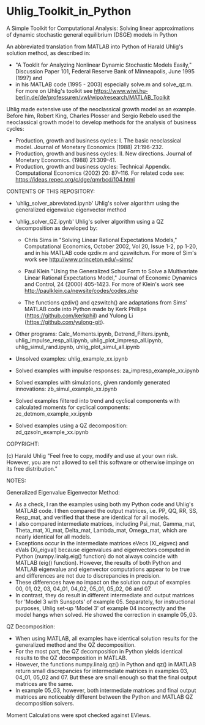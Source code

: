 # Uhlig_Toolkit_in_Python

A Simple Toolkit for Computational Analysis: Solving linear approximations of dynamic stochastic general equilibrium (DSGE) models in Python

An abbreviated translation from MATLAB into Python of Harald Uhlig's solution method, as described in:

 *  "A Tooklit for Analyzing Nonlinear Dynamic Stochastic Models Easily," Discussion Paper 101, Federal Reserve Bank of Minneapolis, June 1995 (1997) and  
 *  in his MATLAB code (1995 - 2003) especially solve.m and solve_qz.m.  For more on Uhlig's toolkit see  https://www.wiwi.hu-berlin.de/de/professuren/vwl/wipo/research/MATLAB_Toolkit

Uhlig made extensive use of the neoclassical growth model as an example.  Before him, Robert King, Charles Plosser and Sergio Rebelo used the neoclassical growth model to develop methods for the  analysis of business cycles:  

 *  Production, growth and business cycles: I. The basic neoclassical model.  Journal of Monetary Economics (1988) 21:196-232. 
 *  Production, growth and business cycles: II. New directions.  Journal of Monetary Economics. (1988) 21:309-41. 
 *  Production, growth and business cycles: Technical Appendix.  Computational Economics (2002) 20: 87–116.  For related code see:  https://ideas.repec.org/c/dge/qmrbcd/104.html 


CONTENTS OF THIS REPOSITORY:

* 'uhlig_solver_abreviated.ipynb'  Uhlig's solver algorithm using the generalized eigenvalue eigenvector method

* 'uhlig_solver_QZ.ipynb'  Uhlig's solver algorithm using a QZ decomposition as developed by:

  * Chris Sims in "Solving Linear Rational Expectations Models," Computational Economics, October 2002, Vol 20, Issue 1-2, pp 1-20, and in his MATLAB code qzdiv.m and qzswitch.m.  For more of Sim's work see http://www.princeton.edu/~sims/  
  
  * Paul Klein "Using the Generalized Schur Form to Solve a Multivariate Linear Rational Expectations Model,"  Journal of Economic Dynamics and Control, 24 (2000) 405-1423.  For more of Klein's work see  http://paulklein.ca/newsite/codes/codes.php  
  
  * The functions qzdiv() and qzswitch() are adaptations from Sims' MATLAB code into Python made by Kerk Phillips (https://github.com/kerkphil) and Yulong Li (https://github.com/yulong-git).

* Other programs:  Calc_Moments.ipynb, Detrend_Filters.ipynb, uhlig_impulse_resp_all.ipynb, uhlig_plot_impresp_all.ipynb, uhlig_simul_rand.ipynb, uhlig_plot_simul_all.ipynb

* Unsolved examples:  uhlig_example_xx.ipynb

* Solved examples with impulse responses:  za_impresp_example_xx.ipynb

* Solved examples with simulations, given randomly generated innovations:  zb_simul_example_xx.ipynb

* Solved examples filtered into trend and cyclical components with calculated moments for cyclical components:  zc_detmom_example_xx.ipynb 

* Solved examples using a QZ decomposition:  zd_qzsoln_example_xx.ipynb

COPYRIGHT:

(c) Harald Uhlig "Feel free to copy, modify and use at your own risk.  However, you are not allowed to sell this software or otherwise impinge on its free distribution."


NOTES:

Generalized Eigenvalue Eigenvector Method:

* As a check, I ran the examples using both my Python code and Uhlig's MATLAB code. I then compared the output matrices, i.e. PP, QQ, RR, SS, Resp_mat, and verified that these are identical for all models.  
* I also compared intermediate matrices, including Psi_mat, Gamma_mat, Theta_mat, Xi_mat, Delta_mat, Lambda_mat, Omega_mat, which are nearly identical for all models.  
* Exceptions occur in the intermediate matrices eVecs (Xi_eigvec) and eVals (Xi_eigval) because eigenvalues and eigenvectors computed in Python (numpy.linalg.eig() function) do not always coincide with MATLAB (eig() function). However, the results of both Python and MATLAB eigenvalue and eigenvector computations appear to be true and differences are not due to discrepancies in precision. 
* These differences have no impact on the solution output of examples 00, 01, 02, 03, 04_01, 04_02, 05_01, 05_02, 06 and 07. 
* In contrast, they do result in different intermediate and output matrices for 'Model 3 with Sunspots' of example 05.  Separately, for instructional purposes, Uhlig set-up 'Model 3' of example 04 incorrectly and the model hangs when solved. He showed the correction in example 05_03. 

QZ Decomposition:

*  When using MATLAB,  all examples have identical solution results for the generalized method and the QZ decomposition.
*  For the most part, the QZ decomposition in Python yields identical results to the QZ decomposition in MATLAB.
*  However, the functions numpy.linalg.qz() in Python and qz() in MATLAB return small discrepancies for intermediate matrices in  examples 03, 04_01, 05_02 and 07.  But these are small enough so that the final output matrices are the same.
*  In example 05_03, however, both intermediate matrices and final output matrices are noticeably different between the Python and MATLAB QZ decomposition solvers.

Moment Calculations were spot checked against EViews.



